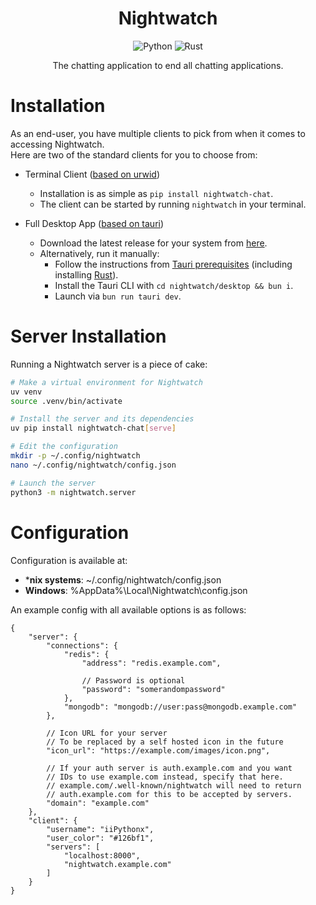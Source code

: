 <h1 align = "center">Nightwatch</h1>
<div align = "center">

![Python](https://img.shields.io/badge/Python-%3E=%203.10-4b8bbe?style=for-the-badge&logo=python&logoColor=white)
![Rust](https://img.shields.io/badge/Rust-%3E=%201.60-221f1e?style=for-the-badge&logo=rust&logoColor=white)

The chatting application to end all chatting applications. 

</div>

# Installation

As an end-user, you have multiple clients to pick from when it comes to accessing Nightwatch.  
Here are two of the standard clients for you to choose from:
- Terminal Client ([based on urwid](https://urwid.org/index.html))
    - Installation is as simple as `pip install nightwatch-chat`.
    - The client can be started by running `nightwatch` in your terminal.

- Full Desktop App ([based on tauri](https://tauri.app/))
    - Download the latest release for your system from [here](https://github.com/iiPythonx/nightwatch/releases/latest).
    - Alternatively, run it manually:
        - Follow the instructions from [Tauri prerequisites](https://tauri.app/v1/guides/getting-started/prerequisites) (including installing [Rust](https://rust-lang.org)).
        - Install the Tauri CLI with `cd nightwatch/desktop && bun i`.
        - Launch via `bun run tauri dev`.

# Server Installation

Running a Nightwatch server is a piece of cake:
```sh
# Make a virtual environment for Nightwatch
uv venv
source .venv/bin/activate

# Install the server and its dependencies
uv pip install nightwatch-chat[serve]

# Edit the configuration
mkdir -p ~/.config/nightwatch
nano ~/.config/nightwatch/config.json

# Launch the server
python3 -m nightwatch.server
```

# Configuration

Configuration is available at:
- ***nix systems**: ~/.config/nightwatch/config.json
- **Windows**: %AppData%\Local\Nightwatch\config.json

An example config with all available options is as follows:
```jsonc
{
    "server": {
        "connections": {
            "redis": {
                "address": "redis.example.com",

                // Password is optional
                "password": "somerandompassword"
            },
            "mongodb": "mongodb://user:pass@mongodb.example.com"
        },

        // Icon URL for your server
        // To be replaced by a self hosted icon in the future
        "icon_url": "https://example.com/images/icon.png",

        // If your auth server is auth.example.com and you want
        // IDs to use example.com instead, specify that here.
        // example.com/.well-known/nightwatch will need to return
        // auth.example.com for this to be accepted by servers.
        "domain": "example.com"
    },
    "client": {
        "username": "iiPythonx",
        "user_color": "#126bf1",
        "servers": [
            "localhost:8000",
            "nightwatch.example.com"
        ]
    }
}
```
